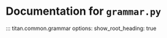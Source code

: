 # Documentation for ``grammar.py``

::: titan.common.grammar
    options:
        show_root_heading: true